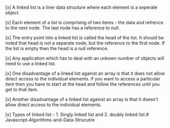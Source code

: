 [x] A linked list is a liner data structure where each element is a seperate object.

[x] Each element of a list is comprising of two items - the data and refrence to the next node. The last node has a reference to null.

[x] The entry point into a linked list is called the head of the list. It should be noted that head is not a separate node, but the reference to the first node. If the list is empty then the head is a null reference.

[x] Any application which has to deal with an unkown number of objects will need to use a linked list.

[x] One disadvantage of a linked list against an array is that it does not allow direct access to the individual elements. if you want to access a particular item then you have to start at the head and follow the references until you get to that item.

[x] Another disadvantage of a linked list against an array is that it doesn't allow direct access to the individual elements.

[x] Types of linked list - 1. Singly linked list and 2. doubly linked list.#   J a v a s c r i p t - A l g o r i t h m s - a n d - D a t a - S t r u c u t r e  
 